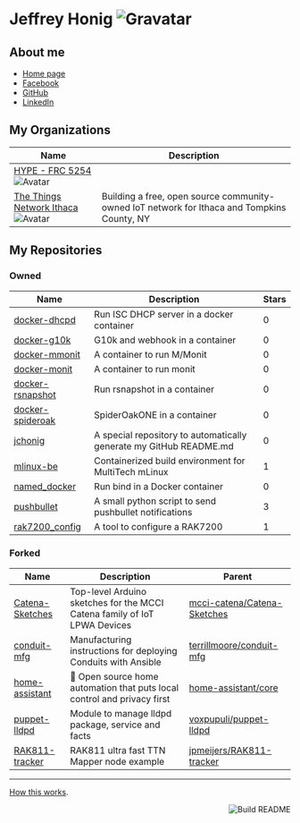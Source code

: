 # Jeffrey Honig ![Gravatar](https://0.gravatar.com/avatar/b25e2ae1f07ec30647f346df81d2d841?s=40)

## About me

* [Home page](https://jch.honig.net/)
* [Facebook](https://www.facebook.com/jchonig)
* [GitHub](https://github.com/jchonig)
* [LinkedIn](https://www.linkedin.com/in/jchonig/)

## My Organizations
| Name | Description |
|---|---|
  | [HYPE - FRC 5254](https://github.com/FRC5254) ![Avatar](https://avatars3.githubusercontent.com/u/10470311?s=40&v=4) |  |
  | [The Things Network Ithaca](https://github.com/IthacaThings) ![Avatar](https://avatars1.githubusercontent.com/u/19751151?s=40&v=4) | Building a free, open source community-owned IoT network for Ithaca and Tompkins County, NY |
  ## My Repositories
### Owned
| Name | Description | Stars |
|---|---|---|
  | [docker-dhcpd](https://github.com/jchonig/docker-dhcpd) | Run ISC DHCP server in a docker container | 0 |
  | [docker-g10k](https://github.com/jchonig/docker-g10k) | G10k and webhook in a container | 0 |
  | [docker-mmonit](https://github.com/jchonig/docker-mmonit) | A container to run M/Monit | 0 |
  | [docker-monit](https://github.com/jchonig/docker-monit) | A container to run monit | 0 |
  | [docker-rsnapshot](https://github.com/jchonig/docker-rsnapshot) | Run rsnapshot in a container | 0 |
  | [docker-spideroak](https://github.com/jchonig/docker-spideroak) | SpiderOakONE in a container | 0 |
  | [jchonig](https://github.com/jchonig/jchonig) | A special repository to automatically generate my GitHub README.md | 0 |
  | [mlinux-be](https://github.com/jchonig/mlinux-be) | Containerized build environment for MultiTech mLinux | 1 |
  | [named_docker](https://github.com/jchonig/named_docker) | Run bind in a Docker container | 0 |
  | [pushbullet](https://github.com/jchonig/pushbullet) | A small python script to send pushbullet notifications | 3 |
  | [rak7200_config](https://github.com/jchonig/rak7200_config) | A tool to configure a RAK7200 | 1 |
  ### Forked
| Name | Description | Parent |
|---|---|---|
  | [Catena-Sketches](https://github.com/jchonig/Catena-Sketches) | Top-level Arduino sketches for the MCCI Catena family of IoT LPWA Devices | [mcci-catena/Catena-Sketches](https://github.com/mcci-catena/Catena-Sketches) |
  | [conduit-mfg](https://github.com/jchonig/conduit-mfg) | Manufacturing instructions for deploying Conduits with Ansible | [terrillmoore/conduit-mfg](https://github.com/terrillmoore/conduit-mfg) |
  | [home-assistant](https://github.com/jchonig/home-assistant) | :house_with_garden: Open source home automation that puts local control and privacy first | [home-assistant/core](https://github.com/home-assistant/core) |
  | [puppet-lldpd](https://github.com/jchonig/puppet-lldpd) | Module to manage lldpd package, service and facts | [voxpupuli/puppet-lldpd](https://github.com/voxpupuli/puppet-lldpd) |
  | [RAK811-tracker](https://github.com/jchonig/RAK811-tracker) | RAK811 ultra fast TTN Mapper node example | [jpmeijers/RAK811-tracker](https://github.com/jpmeijers/RAK811-tracker) |
  ---

[How this works](https://github.com/jchonig/jchonig/blob/master/HowThisWorks.md).

<a href="https://github.com/jchonig/jchonig/actions"><img src="https://github.com/jchonig/jchonig/workflows/Build%20README/badge.svg" align="right" alt="Build README"></a>